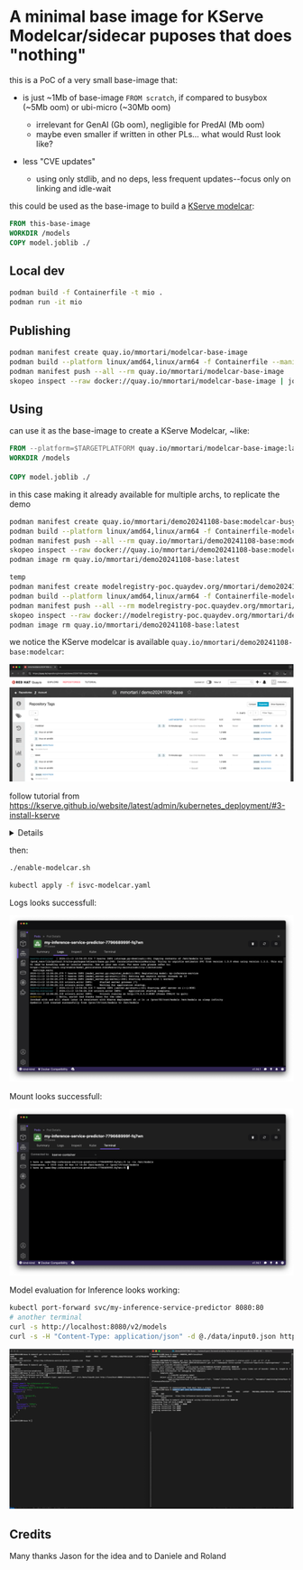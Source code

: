 # A minimal base image for KServe Modelcar/sidecar puposes that does "nothing"

this is a PoC of a very small base-image that:

- is just ~1Mb of base-image `FROM scratch`, if compared to busybox (~5Mb oom) or ubi-micro (~30Mb oom)
  - irrelevant for GenAI (Gb oom), negligible for PredAI (Mb oom) 
  - maybe even smaller if written in other PLs... what would Rust look like?

- less "CVE updates"
  - using only stdlib, and no deps, less frequent updates--focus only on linking and idle-wait

this could be used as the base-image to build a [KServe modelcar](https://kserve.github.io/website/latest/modelserving/storage/oci/#prepare-an-oci-image-with-model-data):

```Dockerfile
FROM this-base-image
WORKDIR /models
COPY model.joblib ./
```

## Local dev

```sh
podman build -f Containerfile -t mio .
podman run -it mio
```

## Publishing

```sh
podman manifest create quay.io/mmortari/modelcar-base-image
podman build --platform linux/amd64,linux/arm64 -f Containerfile --manifest quay.io/mmortari/modelcar-base-image .
podman manifest push --all --rm quay.io/mmortari/modelcar-base-image 
skopeo inspect --raw docker://quay.io/mmortari/modelcar-base-image | jq
```

## Using

can use it as the base-image to create a KServe Modelcar, ~like:

```Dockerfile
FROM --platform=$TARGETPLATFORM quay.io/mmortari/modelcar-base-image:latest
WORKDIR /models

COPY model.joblib ./
```

in this case making it already available for multiple archs, to replicate the demo

```sh
podman manifest create quay.io/mmortari/demo20241108-base:modelcar-busybox
podman build --platform linux/amd64,linux/arm64 -f Containerfile-modelcar-busybox --manifest quay.io/mmortari/demo20241108-base:modelcar-busybox .
podman manifest push --all --rm quay.io/mmortari/demo20241108-base:modelcar-busybox
skopeo inspect --raw docker://quay.io/mmortari/demo20241108-base:modelcar-busybox | jq
podman image rm quay.io/mmortari/demo20241108-base:latest
```


```sh
temp
podman manifest create modelregistry-poc.quaydev.org/mmortari/demo20241108-base-private:modelcar-busybox
podman build --platform linux/amd64,linux/arm64 -f Containerfile-modelcar-busybox --manifest modelregistry-poc.quaydev.org/mmortari/demo20241108-base-private:modelcar-busybox .
podman manifest push --all --rm modelregistry-poc.quaydev.org/mmortari/demo20241108-base-private:modelcar-busybox
skopeo inspect --raw docker://modelregistry-poc.quaydev.org/mmortari/demo20241108-base-private:modelcar-busybox | jq
podman image rm quay.io/mmortari/demo20241108-base:latest
```

we notice the KServe modelcar is available `quay.io/mmortari/demo20241108-base:modelcar`:

![modelcar and base-image on Quay](image-2.png)

follow tutorial from https://kserve.github.io/website/latest/admin/kubernetes_deployment/#3-install-kserve

<details>

```sh
kubectl apply -f https://github.com/cert-manager/cert-manager/releases/download/v1.16.1/cert-manager.yaml
./repeat.sh kubectl apply -f https://github.com/kserve/kserve/releases/download/v0.13.0/kserve.yaml 
./repeat.sh kubectl apply -f https://github.com/kserve/kserve/releases/download/v0.13.0/kserve-cluster-resources.yaml
kubectl patch configmap/inferenceservice-config -n kserve --type=strategic -p '{"data": {"deploy": "{\"defaultDeploymentMode\": \"RawDeployment\"}"}}'
```

</details>

then:

```sh
./enable-modelcar.sh
```

```sh
kubectl apply -f isvc-modelcar.yaml
```

Logs looks successfull:

![alt text](image.png)

Mount looks successfull:

![alt text](image-1.png)

Model evaluation for Inference looks working:

```sh
kubectl port-forward svc/my-inference-service-predictor 8080:80
# another terminal
curl -s http://localhost:8080/v2/models
curl -s -H "Content-Type: application/json" -d @./data/input0.json http://localhost:8080/v2/models/my-inference-service/infer | jq
```

![](Screenshot%202024-11-13%20at%2018.58.23%20(2).png)

## Credits

Many thanks Jason for the idea and to Daniele and Roland
